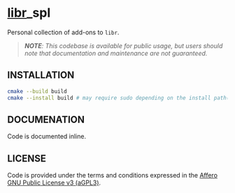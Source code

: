 # [libr](https://github.com/radareorg/radare2/tree/master/libr)_spl

Personal collection of add-ons to `libr`. 

> ***NOTE**: This codebase is available for public usage, but users should note that documentation and maintenance 
are not guaranteed.*

## INSTALLATION
```sh
cmake --build build
cmake --install build # may require sudo depending on the install path(s)
```

## DOCUMENATION
Code is documented inline.

## LICENSE
Code is provided under the terms and conditions expressed in the [Affero GNU Public License v3 (aGPL3)](./LICENSE).
